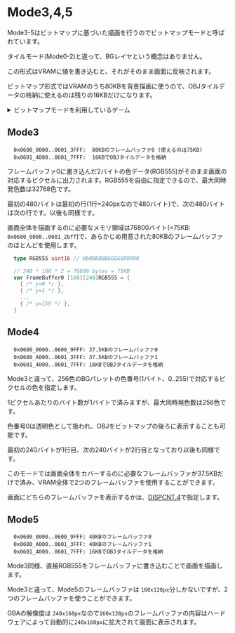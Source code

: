 # Mode3,4,5

Mode3-5はビットマップに基づいた描画を行うのでビットマップモードと呼ばれています。

タイルモード(Mode0-2)と違って、BGレイヤという概念はありません。

この形式はVRAMに値を書き込むと、それがそのまま画面に反映されます。

ビットマップ形式ではVRAMのうち80KBを背景描画に使うので、OBJタイルデータの格納に使えるのは残りの16KBだけになります。

<details>
  <summary>ビットマップモードを利用しているゲーム</summary>

  ```
  ビットマップモードは低速なので、GBAのほとんどのゲームはタイルモードを使用しています。
  ほとんどの場合、ビットマップモードが使われるのは、1枚の画像を表示する用途や3Dゲームのような動的な画面を必要とするゲーム(V-Rally3など)です。

  参考: https://www.coranac.com/tonc/text/bitmaps.htm
  ```
</details>

## Mode3

```
  0x0600_0000..0601_3FFF:  80KBのフレームバッファ0 (使えるのは75KB)
  0x0601_4000..0601_7FFF:  16KBでOBJタイルデータを格納
```

フレームバッファ0に書き込んだ2バイトの色データ(RGB555)がそのまま画面の対応するピクセルに出力されます。RGB555を自由に指定できるので、最大同時発色数は32768色です。

最初の480バイトは最初の行(1行=240pxなので480バイト)で、次の480バイトは次の行です。以後も同様です。

画面全体を描画するのに必要なメモリ領域は76800バイト(=75KB: `0x0600_0000..0601_2bff`)で、あらかじめ用意された80KBのフレームバッファのほとんどを使用します。

```go
  type RGB555 uint16 // 0b0BBBBBGGGGGRRRRR

  // 240 * 160 * 2 = 76800 bytes = 75KB
  var FrameBuffer0 [160][240]RGB555 = {
    { /* y=0 */ },
    { /* y=1 */ },
    ...
    { /* y=159 */ },
  }
```

## Mode4

```
  0x0600_0000..0600_9FFF: 37.5KBのフレームバッファ0
  0x0600_A000..0601_3FFF: 37.5KBのフレームバッファ1
  0x0601_4000..0601_7FFF: 16KBでOBJタイルデータを格納
```

Mode3と違って、256色のBGパレットの色番号(1バイト、0..255)で対応するピクセルの色を指定します。

1ピクセルあたりのバイト数が1バイトで済みますが、最大同時発色数は256色です。

色番号0は透明色として扱われ、OBJをビットマップの後ろに表示することも可能です。

最初の240バイトが1行目、次の240バイトが2行目となっており以後も同様です。

このモードでは画面全体をカバーするのに必要なフレームバッファが37.5KBだけで済み、VRAM全体で2つのフレームバッファを使用することができます。

画面にどちらのフレームバッファを表示するかは、[DISPCNT.4](../../control.md)で指定します。

## Mode5

```
  0x0600_0000..0600_9FFF: 40KBのフレームバッファ0
  0x0600_A000..0601_3FFF: 40KBのフレームバッファ1
  0x0601_4000..0601_7FFF: 16KBでOBJタイルデータを格納
```

Mode3同様、直接RGB555をフレームバッファに書き込むことで画面を描画します。

Mode3と違って、Mode5のフレームバッファは `160x128px`分しかないですが、2つのフレームバッファを使うことができます。

GBAの解像度は `240x160px`なので`160x128px`のフレームバッファの内容はハードウェアによって自動的に`240x160px`に拡大されて画面に表示されます。

